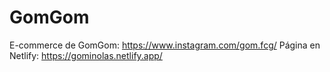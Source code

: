 # GomGom
E-commerce de GomGom: https://www.instagram.com/gom.fcg/
Página en Netlify:  https://gominolas.netlify.app/
